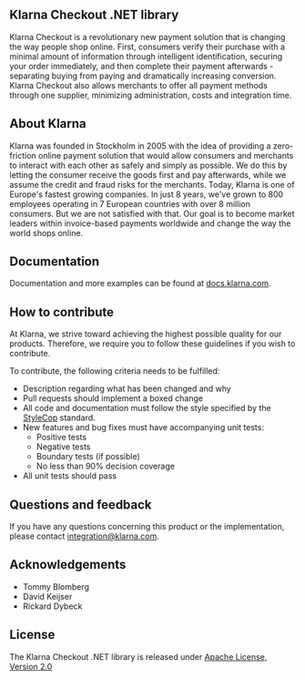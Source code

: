 ## Klarna Checkout .NET library
Klarna Checkout is a revolutionary new payment solution that is changing the way
people shop online. First, consumers verify their purchase with a minimal
amount of information through intelligent identification, securing your order
immediately, and then complete their payment afterwards - separating buying
from paying and dramatically increasing conversion. Klarna Checkout also allows
merchants to offer all payment methods through one supplier, minimizing
administration, costs and integration time.

## About Klarna
Klarna was founded in Stockholm in 2005 with the idea of providing a
zero-friction online payment solution that would allow consumers and merchants
to interact with each other as safely and simply as possible. We do this by
letting the consumer receive the goods first and pay afterwards, while we assume
the credit and fraud risks for the merchants. Today, Klarna is one of Europe's
fastest growing companies. In just 8 years, we've grown to 800 employees
operating in 7 European countries with over 8 million consumers. But we are not
satisfied with that. Our goal is to become market leaders within invoice-based
payments worldwide and change the way the world shops online.

## Documentation
Documentation and more examples can be found at
[docs.klarna.com](https://docs.klarna.com).

## How to contribute
At Klarna, we strive toward achieving the highest possible quality for our
products. Therefore, we require you to follow these guidelines if you wish
to contribute.

To contribute, the following criteria needs to be fulfilled:
* Description regarding what has been changed and why
* Pull requests should implement a boxed change
* All code and documentation must follow the style specified by
  the [StyleCop](http://stylecop.codeplex.com/) standard.
* New features and bug fixes must have accompanying unit tests:
    * Positive tests
    * Negative tests
    * Boundary tests (if possible)
    * No less than 90% decision coverage
* All unit tests should pass

## Questions and feedback
If you have any questions concerning this product or the implementation,
please contact [integration@klarna.com](mailto:integration@klarna.com).

## Acknowledgements
* Tommy Blomberg
* David Keijser
* Rickard Dybeck

## License
The Klarna Checkout .NET library is released under
[Apache License, Version 2.0](http://www.apache.org/LICENSE-2.0)
